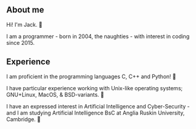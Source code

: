 <h2> About me </h2>

Hi! I'm Jack. 👋

I am a programmer - born in 2004, the naughties - with interest in coding since 2015.

<h2> Experience </h2>

<p> I am proficient in the programming languages C, C++ and Python! 🐍 </p>
<p> I have particular experience working with Unix-like operating systems; GNU+Linux, MacOS, & BSD-variants. 🐧 </p>
<p> I have an expressed interest in Artificial Intelligence and Cyber-Security - and I am studying Artificial Intelligence BsC at Anglia Ruskin University, Cambridge. 🤖</p>
